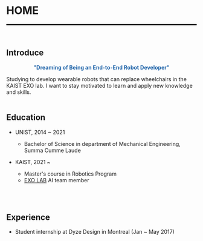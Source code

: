 <head>
<style>
mark { 
  background-color: white;
  color: rgb(51, 87, 128);
}
</style>
</head>

<h1> HOME </h1>

<hr style="height:3px; background-color:black; border:0;">

<br>
<h2>Introduce</h2>
<center><p style="color:#2266aa; font-weight:bold;"> "Dreaming of Being an End-to-End Robot Developer" </p></center>
Studying to develop wearable robots that can replace wheelchairs in the KAIST EXO lab.
I want to stay motivated to learn and apply new knowledge and skills.
<br>
<br>

<h2>Education</h2>

* UNIST, 2014 ~ 2021
  * Bachelor of Science in department of Mechanical Engineering, Summa Cumme Laude

* KAIST, 2021 ~
  * Master's course in Robotics Program
  * [EXO LAB](http://robotics.kaist.ac.kr) AI team member


<br>
<br>

<h2>Experience</h2>

* Student internship at Dyze Design in Montreal (Jan ~ May 2017)

<!-- <p style="font-size:11px">Page template forked from <a href="https://github.com/evanca/quick-portfolio">evanca</a></p> -->
<!-- Remove above link if you don't want to attibute -->

